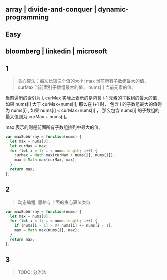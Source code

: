 ## array | divide-and-conquer | dynamic-programming

## Easy

## bloomberg | linkedin | microsoft

## 1

> 贪心算法：每次比较三个值的大小: max 当前所有子数组最大的值， curMax 当前索引子数组最大的值， nums[i] 当前元素的值。

当前遍历的索引为 i, curMax 实际上表示的是包含 i-1 元素的子数组的最大的值， 如果 nums[i] 大于 curMax+nums[i], 那么在 i+1 时， 包含 i 的子数组最大的值则为 nums[i] , 如果 nums[i] < curMax+nums[i] ， 那么包含 nums[i] 的子数组的最大值则为 curMax + nums[i]。

max 表示的则是前面所有子数组排列中最大的值。

```js
var maxSubArray = function(nums) {
  let max = nums[0];
  let curMax = max;
  for (let i = 1; i < nums.length; i++) {
    curMax = Math.max(curMax + nums[i], nums[i]);
    max = Math.max(curMax, max);
  }
  return max;
};
```

## 2

> 动态编程, 思路与上面的贪心算法类似

```js
var maxSubArray = function(nums) {
  let max = nums[0];
  for (let i = 1; i < nums.length; i++) {
    if (nums[i - 1] > 0) nums[i] += nums[i - 1];
    max = Math.max(nums[i], max);
  }
  return max;
};
```

## 3 

> TODO: 分治法
